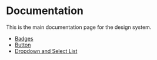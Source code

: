 # Documentation

This is the main documentation page for the design system.

- [Badges](./badge.md)
- [Button](./button.md)
- [Dropdown and Select List](./dropdown-select-list.md)

